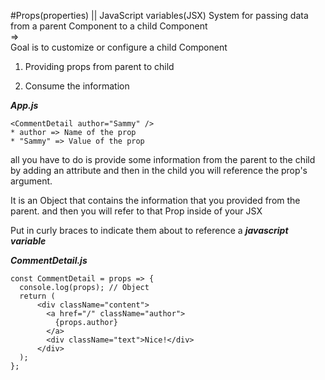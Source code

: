 #Props(properties) || JavaScript variables(JSX)
System for passing data from a parent Component to a child Component  
=>  
Goal is to customize or configure a child Component

1. Providing props from parent to child

2. Consume the information

**_App.js_**

```
<CommentDetail author="Sammy" />
* author => Name of the prop
* "Sammy" => Value of the prop
```

all you have to do is provide some information from the parent to the child by adding an attribute and then in the child you will reference the prop's argument.

It is an Object that contains the information that you provided from the parent. and then you will refer to that Prop inside of your JSX

Put in curly braces to indicate them about to reference a **_javascript variable_**

**_CommentDetail.js_**

```
const CommentDetail = props => {
  console.log(props); // Object
  return (
      <div className="content">
        <a href="/" className="author">
          {props.author}
        </a>
        <div className="text">Nice!</div>
      </div>
  );
};
```
